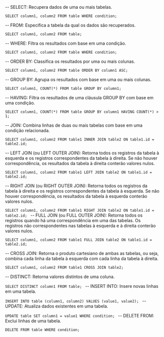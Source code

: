 -- SELECT: Recupera dados de uma ou mais tabelas.

`SELECT column1, column2 FROM table WHERE condition;`

-- FROM: Especifica a tabela da qual os dados são recuperados.

`SELECT column1, column2 FROM table;`

-- WHERE: Filtra os resultados com base em uma condição.

`SELECT column1, column2 FROM table WHERE condition;`

-- ORDER BY: Classifica os resultados por uma ou mais colunas.

`SELECT column1, column2 FROM table ORDER BY column1 ASC;`

-- GROUP BY: Agrupa os resultados com base em uma ou mais colunas.

`SELECT column1, COUNT(*) FROM table GROUP BY column1;`

-- HAVING: Filtra os resultados de uma cláusula GROUP BY com base em uma condição.

`SELECT column1, COUNT(*) FROM table GROUP BY column1 HAVING COUNT(*) > 1;`

-- JOIN: Combina linhas de duas ou mais tabelas com base em uma condição relacionada.

`SELECT column1, column2 FROM table1 INNER JOIN table2 ON table1.id = table2.id;`

-- LEFT JOIN (ou LEFT OUTER JOIN): Retorna todos os registros da tabela à esquerda e os registros correspondentes da tabela à direita. Se não houver correspondência, os resultados da tabela à direita conterão valores nulos.

`SELECT column1, column2 FROM table1 LEFT JOIN table2 ON table1.id = table2.id;`

-- RIGHT JOIN (ou RIGHT OUTER JOIN): Retorna todos os registros da tabela à direita e os registros correspondentes da tabela à esquerda. Se não houver correspondência, os resultados da tabela à esquerda conterão valores nulos.

`SELECT column1, column2 FROM table1 RIGHT JOIN table2 ON table1.id = table2.id;
`
-- FULL JOIN (ou FULL OUTER JOIN): Retorna todos os registros quando há uma correspondência em uma das tabelas. Os registros não correspondentes nas tabelas à esquerda e à direita conterão valores nulos.

`SELECT column1, column2 FROM table1 FULL JOIN table2 ON table1.id = table2.id;`

-- CROSS JOIN: Retorna o produto cartesiano de ambas as tabelas, ou seja, combina cada linha da tabela à esquerda com cada linha da tabela à direita.

`SELECT column1, column2 FROM table1 CROSS JOIN table2;`

-- DISTINCT: Retorna valores distintos de uma coluna.

`SELECT DISTINCT column1 FROM table;
`
-- INSERT INTO: Insere novas linhas em uma tabela.

`INSERT INTO table (column1, column2) VALUES (value1, value2);
`
-- UPDATE: Atualiza dados existentes em uma tabela.

`UPDATE table SET column1 = value1 WHERE condition;
`
-- DELETE FROM: Exclui linhas de uma tabela.

`DELETE FROM table WHERE condition;
`
